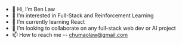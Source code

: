 - 👋 Hi, I’m Ben Law
- 👀 I’m interested in Full-Stack and Reinforcement Learning
- 🌱 I’m currently learning React
- 💞 I’m looking to collaborate on any full-stack web dev or AI project
- 📫 How to reach me -- chumaolaw@gmail.com

<!---
pasto03/pasto03 is a ✨ special ✨ repository because its `README.md` (this file) appears on your GitHub profile.
You can click the Preview link to take a look at your changes.
--->

